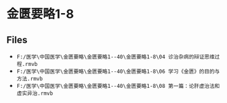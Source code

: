 # 金匮要略1-8

## Files

- `F:/医学\中国医学\金匮要略\金匮要略1--40\金匮要略1-8\04 诊治杂病的辩证思维过程.rmvb`
- `F:/医学\中国医学\金匮要略\金匮要略1--40\金匮要略1-8\06 学习《金匮》的目的与方法.rmvb`
- `F:/医学\中国医学\金匮要略\金匮要略1--40\金匮要略1-8\08 第一篇：论肝虚治法和虚实异治.rmvb`
